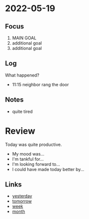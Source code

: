 # 2022-05-19

## Focus
1. MAIN GOAL
2. additional goal
3. additional goal

## Log
What happened?
- 11:15 neighbor rang the door

## Notes
- quite tired

# Review
Today was quite productive.

- My mood was...
- I'm tankful for...
- I'm looking forward to...
- I could have made today better by...

## Links
- [yesterday](calendar/days/2022-05-18.md)
- [tomorrow](calendar/days/2022-05-20.md)
- [week](calendar/weeks/2022-20.md)
- [month](calendar/months/2022-05)